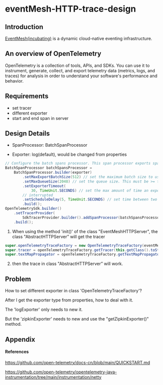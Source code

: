 # eventMesh-HTTP-trace-design

## Introduction

[EventMesh(incubating)](https://github.com/apache/incubator-eventmesh) is a dynamic cloud-native eventing infrastructure.

## An overview of OpenTelemetry

OpenTelemetry is a collection of tools, APIs, and SDKs. You can use it to instrument, generate, collect, and export telemetry data (metrics, logs, and traces) for analysis in order to understand your software's performance and behavior.

## Requirements

- set tracer
- different exporter
- start and end span in server

## Design Details

* SpanProcessor:   BatchSpanProcessor

* Exporter:  log(default), would be changed from properties

```java
// Configure the batch spans processor. This span processor exports span in batches.
BatchSpanProcessor batchSpansProcessor =
    BatchSpanProcessor.builder(exporter)
        .setMaxExportBatchSize(512) // set the maximum batch size to use
        .setMaxQueueSize(2048) // set the queue size. This must be >= the export batch size
        .setExporterTimeout(
            30, TimeUnit.SECONDS) // set the max amount of time an export can run before getting
        // interrupted
        .setScheduleDelay(5, TimeUnit.SECONDS) // set time between two different exports
        .build();
OpenTelemetrySdk.builder()
    .setTracerProvider(
        SdkTracerProvider.builder().addSpanProcessor(batchSpansProcessor).build())
    .build();
```

1. When using the method 'init()' of the class "EventMeshHTTPServer", the class "AbstractHTTPServer” will get the tracer

```java
super.openTelemetryTraceFactory = new OpenTelemetryTraceFactory(eventMeshHttpConfiguration);
super.tracer = openTelemetryTraceFactory.getTracer(this.getClass().toString());
super.textMapPropagator = openTelemetryTraceFactory.getTextMapPropagator();
```

2. then the trace in class "AbstractHTTPServer” will work.

## Problem

How to set different exporter in class 'OpenTelemetryTraceFactory'?

After I get the exporter type from properties, how to deal with it.

The 'logExporter' only needs to new it.

But the 'zipkinExporter' needs to new and use the "getZipkinExporter()" method.

## Appendix

#### References

https://github.com/open-telemetry/docs-cn/blob/main/QUICKSTART.md

https://github.com/open-telemetry/opentelemetry-java-instrumentation/tree/main/instrumentation/netty
